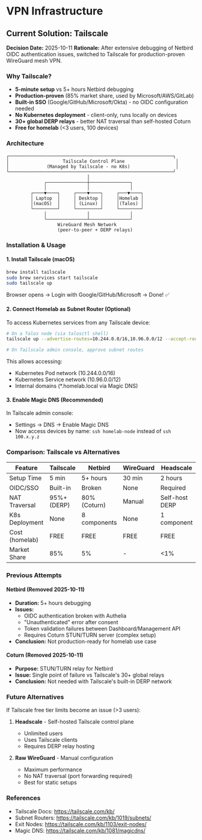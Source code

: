 # VPN Infrastructure

## Current Solution: Tailscale

**Decision Date:** 2025-10-11
**Rationale:** After extensive debugging of Netbird OIDC authentication issues, switched to Tailscale for production-proven WireGuard mesh VPN.

### Why Tailscale?

- **5-minute setup** vs 5+ hours Netbird debugging
- **Production-proven** (85% market share, used by Microsoft/AWS/GitLab)
- **Built-in SSO** (Google/GitHub/Microsoft/Okta) - no OIDC configuration needed
- **No Kubernetes deployment** - client-only, runs locally on devices
- **30+ global DERP relays** - better NAT traversal than self-hosted Coturn
- **Free for homelab** (<3 users, 100 devices)

### Architecture

```
┌─────────────────────────────────────────────────────────────┐
│                    Tailscale Control Plane                   │
│              (Managed by Tailscale - no K8s)                 │
└─────────────────────────────────────────────────────────────┘
                              │
              ┌───────────────┼───────────────┐
              │               │               │
         ┌────▼────┐     ┌────▼────┐     ┌───▼────┐
         │ Laptop  │     │ Desktop │     │Homelab │
         │(macOS)  │     │ (Linux) │     │(Talos) │
         └─────────┘     └─────────┘     └────────┘
              │               │               │
              └───────────────┴───────────────┘
                   WireGuard Mesh Network
                   (peer-to-peer + DERP relays)
```

### Installation & Usage

#### 1. Install Tailscale (macOS)
```bash
brew install tailscale
sudo brew services start tailscale
sudo tailscale up
```

Browser opens → Login with Google/GitHub/Microsoft → Done! ✅

#### 2. Connect Homelab as Subnet Router (Optional)

To access Kubernetes services from any Tailscale device:

```bash
# On a Talos node (via talosctl shell)
tailscale up --advertise-routes=10.244.0.0/16,10.96.0.0/12 --accept-routes

# On Tailscale admin console, approve subnet routes
```

This allows accessing:
- Kubernetes Pod network (10.244.0.0/16)
- Kubernetes Service network (10.96.0.0/12)
- Internal domains (*.homelab.local via Magic DNS)

#### 3. Enable Magic DNS (Recommended)

In Tailscale admin console:
- Settings → DNS → Enable Magic DNS
- Now access devices by name: `ssh homelab-node` instead of `ssh 100.x.y.z`

### Comparison: Tailscale vs Alternatives

| Feature | Tailscale | Netbird | WireGuard | Headscale |
|---------|-----------|---------|-----------|-----------|
| Setup Time | 5 min | 5+ hours | 30 min | 2 hours |
| OIDC/SSO | Built-in | Broken | None | Required |
| NAT Traversal | 95%+ (DERP) | 80% (Coturn) | Manual | Self-host DERP |
| K8s Deployment | None | 8 components | None | 1 component |
| Cost (homelab) | FREE | FREE | FREE | FREE |
| Market Share | 85% | 5% | - | <1% |

### Previous Attempts

#### Netbird (Removed 2025-10-11)
- **Duration:** 5+ hours debugging
- **Issues:**
  - OIDC authentication broken with Authelia
  - "Unauthenticated" error after consent
  - Token validation failures between Dashboard/Management API
  - Requires Coturn STUN/TURN server (complex setup)
- **Conclusion:** Not production-ready for homelab use case

#### Coturn (Removed 2025-10-11)
- **Purpose:** STUN/TURN relay for Netbird
- **Issue:** Single point of failure vs Tailscale's 30+ global relays
- **Conclusion:** Not needed with Tailscale's built-in DERP network

### Future Alternatives

If Tailscale free tier limits become an issue (>3 users):

1. **Headscale** - Self-hosted Tailscale control plane
   - Unlimited users
   - Uses Tailscale clients
   - Requires DERP relay hosting

2. **Raw WireGuard** - Manual configuration
   - Maximum performance
   - No NAT traversal (port forwarding required)
   - Best for static setups

### References

- Tailscale Docs: https://tailscale.com/kb/
- Subnet Routers: https://tailscale.com/kb/1019/subnets/
- Exit Nodes: https://tailscale.com/kb/1103/exit-nodes/
- Magic DNS: https://tailscale.com/kb/1081/magicdns/
